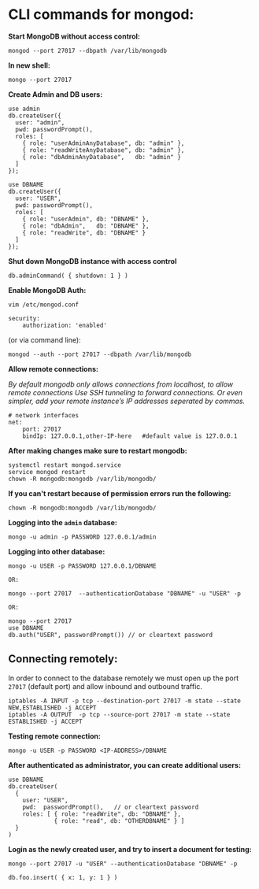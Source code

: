 # CLI commands for mongod:

**Start MongoDB without access control:**

```
mongod --port 27017 --dbpath /var/lib/mongodb
```

**In new shell:**

```
mongo --port 27017
```

**Create Admin and DB users:**

```
use admin
db.createUser({
  user: "admin",
  pwd: passwordPrompt(),
  roles: [
    { role: "userAdminAnyDatabase", db: "admin" },
    { role: "readWriteAnyDatabase", db: "admin" },
    { role: "dbAdminAnyDatabase",   db: "admin" }
  ]
});

use DBNAME
db.createUser({
  user: "USER",
  pwd: passwordPrompt(),
  roles: [
    { role: "userAdmin", db: "DBNAME" },
    { role: "dbAdmin",   db: "DBNAME" },
    { role: "readWrite", db: "DBNAME" }
  ]
});
```

**Shut down MongoDB instance with access control**

```
db.adminCommand( { shutdown: 1 } )
```

**Enable MongoDB Auth:**

```
vim /etc/mongod.conf

security:
    authorization: 'enabled'

```

(or via command line):

```
mongod --auth --port 27017 --dbpath /var/lib/mongodb
```



**Allow remote connections:**

_By default mongodb only allows connections from localhost, to allow remote connections
Use SSH tunneling to forward connections.
Or even simpler, add your remote instance’s IP addresses seperated by commas._

```
# network interfaces
net:
    port: 27017
    bindIp: 127.0.0.1,other-IP-here   #default value is 127.0.0.1
```

**After making changes make sure to restart mongodb:**

```
systemctl restart mongod.service
service mongod restart
chown -R mongodb:mongodb /var/lib/mongodb/
```

**If you can't restart because of permission errors run the following:**

```
chown -R mongodb:mongodb /var/lib/mongodb/
```

**Logging into the `admin` database:**

```
mongo -u admin -p PASSWORD 127.0.0.1/admin
```

**Logging into other database:**

```
mongo -u USER -p PASSWORD 127.0.0.1/DBNAME

OR:

mongo --port 27017  --authenticationDatabase "DBNAME" -u "USER" -p

OR:

mongo --port 27017
use DBNAME
db.auth("USER", passwordPrompt()) // or cleartext password

```

## Connecting remotely:

In order to connect to the database remotely we must open up the port `27017` (default port) and allow inbound and outbound traffic.

```
iptables -A INPUT -p tcp --destination-port 27017 -m state --state NEW,ESTABLISHED -j ACCEPT
iptables -A OUTPUT  -p tcp --source-port 27017 -m state --state ESTABLISHED -j ACCEPT
```

**Testing remote connection:**

```
mongo -u USER -p PASSWORD <IP-ADDRESS>/DBNAME
```

**After authenticated as administrator, you can create additional users:**

```
use DBNAME
db.createUser(
  {
    user: "USER",
    pwd:  passwordPrompt(),   // or cleartext password
    roles: [ { role: "readWrite", db: "DBNAME" },
             { role: "read", db: "OTHERDBNAME" } ]
  }
)
```

**Login as the newly created user, and try to insert a document for testing:**

```
mongo --port 27017 -u "USER" --authenticationDatabase "DBNAME" -p

db.foo.insert( { x: 1, y: 1 } )
```
